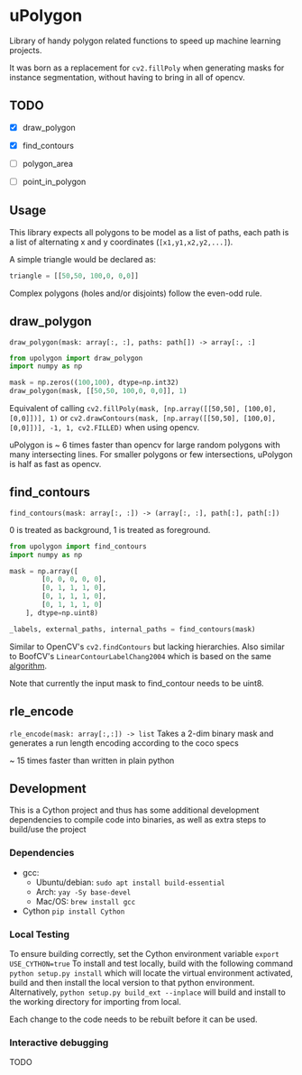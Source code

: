 # uPolygon
Library of handy polygon related functions to speed up machine learning projects.

It was born as a replacement for `cv2.fillPoly` when generating masks for instance segmentation, without having to bring in all of opencv.

## TODO
- [x] draw_polygon
- [x] find_contours
- [ ] polygon_area
- [ ] point_in_polygon


## Usage
This library expects all polygons to be model as a list of paths, each path is a list of alternating x and y coordinates (`[x1,y1,x2,y2,...]`). 

A simple triangle would be declared as: 
```python
triangle = [[50,50, 100,0, 0,0]]
```

Complex polygons (holes and/or disjoints) follow the even-odd rule. 


## draw_polygon

`draw_polygon(mask: array[:, :], paths: path[]) -> array[:, :]`

```python
from upolygon import draw_polygon 
import numpy as np

mask = np.zeros((100,100), dtype=np.int32)
draw_polygon(mask, [[50,50, 100,0, 0,0]], 1)
```

Equivalent of calling `cv2.fillPoly(mask, [np.array([[50,50], [100,0], [0,0]])], 1)` or `cv2.drawContours(mask, [np.array([[50,50], [100,0], [0,0]])], -1, 1, cv2.FILLED)` when using opencv. 

uPolygon is ~ 6 times faster than opencv for large random polygons with many intersecting lines.
For smaller polygons or few intersections, uPolygon is half as fast as opencv. 

## find_contours
`find_contours(mask: array[:, :]) -> (array[:, :], path[:], path[:])`

0 is treated as background, 1 is treated as foreground. 
```python
from upolygon import find_contours
import numpy as np

mask = np.array([
        [0, 0, 0, 0, 0],
        [0, 1, 1, 1, 0],
        [0, 1, 1, 1, 0],
        [0, 1, 1, 1, 0]
    ], dtype=np.uint8)

_labels, external_paths, internal_paths = find_contours(mask)
```

Similar to OpenCV's `cv2.findContours` but lacking hierarchies. Also similar to BoofCV's `LinearContourLabelChang2004` which is based on the same [algorithm](https://www.iis.sinica.edu.tw/papers/fchang/1362-F.pdf).


Note that currently the input mask to find_contour needs to be uint8.

## rle_encode
`rle_encode(mask: array[:,:]) -> list`
Takes a 2-dim binary mask and generates a run length encoding according to the coco specs

~ 15 times faster than written in plain python



## Development
This is a Cython project and thus has some additional development dependencies to compile code into binaries, as well as extra steps to build/use the project
### Dependencies
- gcc: 
  - Ubuntu/debian: `sudo apt install build-essential`
  - Arch: `yay -Sy base-devel`
  - Mac/OS: `brew install gcc`
- Cython `pip install Cython`


### Local Testing
To ensure building correctly, set the Cython environment variable
`export USE_CYTHON=true`
To install and test locally, build with the following command
`python setup.py install`
which will locate the virtual environment activated, build and then install the local version to that python environment.
Alternatively, 
`python setup.py build_ext --inplace`
will build and install to the working directory for importing from local. 

Each change to the code needs to be rebuilt before it can be used. 

### Interactive debugging
TODO